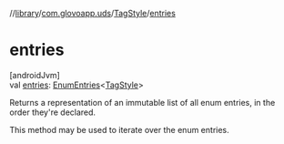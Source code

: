 //[library](../../../index.md)/[com.glovoapp.uds](../index.md)/[TagStyle](index.md)/[entries](entries.md)

# entries

[androidJvm]\
val [entries](entries.md): [EnumEntries](https://kotlinlang.org/api/latest/jvm/stdlib/kotlin.enums/-enum-entries/index.html)&lt;[TagStyle](index.md)&gt;

Returns a representation of an immutable list of all enum entries, in the order they're declared.

This method may be used to iterate over the enum entries.
